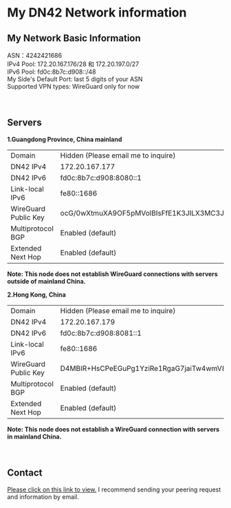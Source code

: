 # My DN42 Network information

## My Network Basic Information
   ASN：4242421686</br>
   IPv4 Pool: 172.20.167.176/28 和 172.20.197.0/27</br>
   IPv6 Pool: fd0c:8b7c:d908::/48</br>
   My Side's Default Port: last 5 digits of your ASN</br>
   Supported VPN types: WireGuard only for now 
</br>  
</br>    
## Servers

**1.Guangdong Province, China mainland**
   <div style="width: 100%;">
<table style="width: 100%; border-collapse: collapse;">
  <tbody>
    <tr>
      <td>Domain</td>
      <td>Hidden (Please email me to inquire)</td>
    </tr>
    <tr>
      <td>DN42 IPv4</td>
      <td>172.20.167.177</td>
    </tr>
    <tr>
      <td>DN42 IPv6</td>
      <td>fd0c:8b7c:d908:8080::1</td>
    </tr>
    <tr>
      <td>Link-local IPv6</td>
      <td>fe80::1686</td>
    </tr>
    <tr>
      <td>WireGuard Public Key</td>
      <td>ocG/0wXtmuXA9OF5pMVolBIsFfE1K3JILX3MC3J5pGI=</td>
    </tr>
    <tr>
      <td>Multiprotocol BGP</td>
      <td>Enabled (default)</td>
    </tr>
    <tr>
      <td>Extended Next Hop</td>
      <td>Enabled (default)</td>
    </tr>
  </tbody>
</table>
</div>

  **Note: This node does not establish WireGuard connections with servers outside of mainland China.**
</br>  
  
**2.Hong Kong, China**
   <div style="width: 100%;">
<table style="width: 100%; border-collapse: collapse;">
  <tbody>
    <tr>
      <td>Domain</td>
      <td>Hidden (Please email me to inquire)</td>
    </tr>
    <tr>
      <td>DN42 IPv4</td>
      <td>172.20.167.179</td>
    </tr>
    <tr>
      <td>DN42 IPv6</td>
      <td>fd0c:8b7c:d908:8081::1</td>
    </tr>
    <tr>
      <td>Link-local IPv6</td>
      <td>fe80::1686</td>
    </tr>
    <tr>
      <td>WireGuard Public Key</td>
      <td>D4MBIR+HsCPeEGuPg1YziRe1RgaG7jaiTw4wmV8XZUY=</td>
    </tr>
    <tr>
      <td>Multiprotocol BGP</td>
      <td>Enabled (default)</td>
    </tr>
    <tr>
      <td>Extended Next Hop</td>
      <td>Enabled (default)</td>
    </tr>
  </tbody>
</table>
</div>

  **Note: This node does not establish a WireGuard connection with servers in mainland China.**
</br>  
</br> 
## Contact  
[Please click on this link to view.](/contact/) I recommend sending your peering request and information by email.